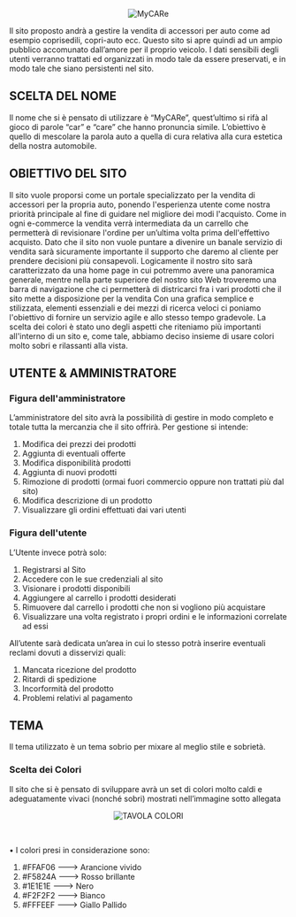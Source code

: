 
<p align= "center"><img src = "https://i.imgur.com/LFt0JVv.png" alt="MyCARe"></p>

<p>Il sito proposto andrà a gestire la vendita di accessori per auto come ad esempio coprisedili, copri-auto ecc. Questo sito si apre quindi ad un ampio pubblico accomunato dall’amore per il proprio veicolo. I dati sensibili degli utenti verranno trattati ed organizzati in modo tale da essere preservati, e in modo tale che siano persistenti nel sito.<p>


## SCELTA DEL NOME

<p>Il nome che si è pensato di utilizzare è “MyCARe”, quest’ultimo si rifà al gioco di parole “car” e “care” che hanno pronuncia simile. L’obiettivo è quello di mescolare la parola auto a quella di cura relativa alla cura estetica della nostra automobile.</p>


## OBIETTIVO DEL SITO

<p>Il sito vuole proporsi come un portale specializzato per la vendita di accessori per la propria auto, ponendo l'esperienza utente come nostra priorità principale al fine di guidare nel migliore dei modi l'acquisto.
Come in ogni e-commerce la vendita verrà intermediata da un carrello che permetterà di revisionare l'ordine per un’ultima volta prima dell'effettivo acquisto.
Dato che il sito non vuole puntare a divenire un banale servizio di vendita sarà sicuramente importante il supporto che daremo al cliente per prendere decisioni più consapevoli.
Logicamente il nostro sito sarà caratterizzato da una home page in cui potremmo avere una panoramica generale, mentre nella parte superiore del nostro sito Web troveremo una barra di navigazione che ci permetterà di districarci fra i vari prodotti che il sito mette a disposizione per la vendita
Con una grafica semplice e stilizzata, elementi essenziali e dei mezzi di ricerca veloci ci poniamo l'obiettivo di fornire un servizio agile e allo stesso tempo gradevole.
La scelta dei colori è stato uno degli aspetti che riteniamo più importanti all'interno di un sito e, come tale, abbiamo deciso insieme di usare colori molto sobri e rilassanti alla vista.</p>


## UTENTE & AMMINISTRATORE

### Figura dell'amministratore

L’amministratore del sito avrà la possibilità di gestire in modo completo e totale tutta la mercanzia che il sito offrirà.
Per gestione si intende:
1.	Modifica dei prezzi dei prodotti
2.	Aggiunta di eventuali offerte
3.	Modifica disponibilità prodotti
4.	Aggiunta di nuovi prodotti
5.	Rimozione di prodotti (ormai fuori commercio oppure non trattati più dal sito)
6.	Modifica descrizione di un prodotto
7.	Visualizzare gli ordini effettuati dai vari utenti



### Figura dell'utente

L’Utente invece potrà solo:
1.	Registrarsi al Sito
2.	Accedere con le sue credenziali al sito
3.	Visionare i prodotti disponibili
4.	Aggiungere al carrello i prodotti desiderati
5.	Rimuovere dal carrello i prodotti che non si vogliono più acquistare
6.	Visualizzare una volta registrato i propri ordini e le informazioni correlate ad essi

All’utente sarà dedicata un’area in cui lo stesso potrà inserire eventuali reclami dovuti a disservizi quali:  
1.	Mancata ricezione del prodotto
2.	Ritardi di spedizione
3.	Incorformità del prodotto
4.	Problemi relativi al pagamento


## TEMA

<p> Il tema utilizzato è un tema sobrio per mixare al meglio stile e sobrietà.</p>

### Scelta dei Colori

<p>Il sito che si è pensato di sviluppare avrà un set di colori molto caldi e adeguatamente  vivaci (nonché sobri) mostrati nell’immagine sotto allegata</p>

<p align="center"><img src="https://i.imgur.com/AAcYs4q.png" alt="TAVOLA COLORI"></p>

<br>

•	I colori presi in considerazione sono:

1.	#FFAF06 ---> Arancione vivido
2.	#F5824A ---> Rosso brillante
3.	#1E1E1E ---> Nero
4.	#F2F2F2 ---> Bianco
5.	#FFFEEF ---> Giallo Pallido







